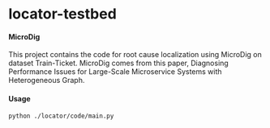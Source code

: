 # locator-testbed

#### MicroDig

This project contains the code for root cause localization using MicroDig on dataset Train-Ticket. MicroDig comes from this paper, Diagnosing Performance Issues for Large-Scale Microservice Systems with Heterogeneous Graph.

#### Usage

`python ./locator/code/main.py`
